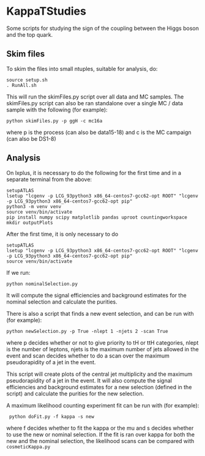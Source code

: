 # KappaTStudies
Some scripts for studying the sign of the coupling between the Higgs boson and the top quark. 

## Skim files

To skim the files into small ntuples, suitable for analysis, do:

    source setup.sh
    . RunAll.sh
    
This will run the skimFiles.py script over all data and MC samples. The skimFiles.py script can also be ran standalone over a single MC / data sample with the following (for example):

    python skimFiles.py -p ggH -c mc16a

where p is the process (can also be data15-18) and c is the MC campaign (can also be DS1-8)

## Analysis

On lxplus, it is necessary to do the following for the first time and in a separate terminal from the above:

    setupATLAS
    lsetup "lcgenv -p LCG_93python3 x86_64-centos7-gcc62-opt ROOT" "lcgenv -p LCG_93python3 x86_64-centos7-gcc62-opt pip"
    python3 -m venv venv
    source venv/bin/activate 
    pip install numpy scipy matplotlib pandas uproot countingworkspace
    mkdir outputPlots
    
After the first time, it is only necessary to do

    setupATLAS
    lsetup "lcgenv -p LCG_93python3 x86_64-centos7-gcc62-opt ROOT" "lcgenv -p LCG_93python3 x86_64-centos7-gcc62-opt pip"
    source venv/bin/activate

If we run:

    python nominalSelection.py 
    
It will compute the signal efficiencies and background estimates for the nominal selection and calculate the purities. 

There is also a script that finds a new event selection, and can be run with (for example):

    python newSelection.py -p True -nlept 1 -njets 2 -scan True

where p decides whether or not to give priority to tH or ttH categories, nlept is the number of leptons, njets is the maximum number of jets allowed in the event and scan decides whether to do a scan over the maximum pseudorapidity of a jet in the event.
 
 This script will create plots of the central jet multiplicity and the maximum pseudorapidity of a jet in the event. It will also compute the signal efficiencies and background estimates for a new selection (defined in the script) and calculate the purities for the new selection.
 
 A maximum likelihood counting experiment fit can be run with (for example):

     python doFit.py -f kappa -s new
     
where f decides whether to fit the kappa or the mu and s decides whether to use the new or nominal selection. If the fit is ran over kappa for both the new and the nominal selection, the likelihood scans can be compared with `cosmeticKappa.py`
 
 
 
 
 
 
